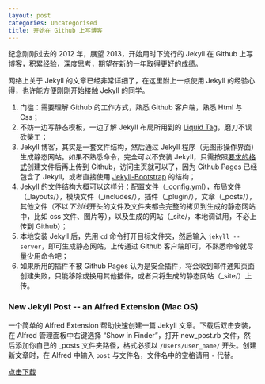 ```yaml
---
layout: post
categories: Uncategorised
title: 开始在 Github 上写博客
---
```

纪念刚刚过去的 2012 年，展望 2013，开始用时下流行的 Jekyll 在 Github 上写博客，积累经验，深度思考，期望在新的一年取得更好的成绩。

网络上关于 Jekyll 的文章已经非常详细了，在这里附上一点使用 Jekyll 的经验心得，也许能方便刚刚开始接触 Jekyll 的同学。

1. 门槛：需要理解 Github 的工作方式，熟悉 Github 客户端，熟悉 Html 与 Css；
2. 不妨一边写静态模板，一边了解 Jekyll 布局所用到的 <a href="https://github.com/mojombo/jekyll/wiki/Liquid-Extensions" target="_blank">Liquid Tag</a>，磨刀不误砍柴工；
3. Jekyll 博客，其实是一套文件结构，然后通过 Jekyll 程序（无图形操作界面）生成静态网站。如果不熟悉命令，完全可以不安装 Jekyll，只需按照<a href="https://github.com/mojombo/jekyll/wiki/usage" target="_blank">要求的格式</a>创建文件后再上传到 Github，访问主页就可以了，因为 Github Pages 已经包含了 Jekyll，或者直接使用 <a href="http://jekyllbootstrap.com" target="_blank">Jekyll-Bootstrap</a> 的结构；
4. Jekyll 的文件结构大概可以这样分：配置文件（\_config.yml），布局文件（\_layouts/），模块文件（\_includes/），插件（\_plugin/），文章（\_posts/），其他文件（不以*下划线*开头的文件及文件夹都会完整的拷贝到生成的静态网站中，比如 css 文件、图片等），以及生成的网站（\_site/，本地调试用，不必上传到 Github）；
5. 本地安装 Jekyll 后，先用 `cd` 命令打开目标文件夹，然后输入 `jekyll --server`，即可生成静态网站，上传通过 Github 客户端即可，不熟悉命令就尽量少用命令吧；
6. 如果所用的插件不被 Github Pages 认为是安全插件，将会收到邮件通知页面创建失败，只能移除或换用其他插件，或者只将生成的静态网站（\_site/）上传。

### New Jekyll Post -- an Alfred Extension (Mac OS)
一个简单的 Alfred Extension 帮助快速创建一篇 Jekyll 文章。下载后双击安装，在 Alfred 管理面板中右键选择 “Show in Finder”，打开 new_post.rb 文件，然后添加你自己的 \_posts 文件夹路径，格式必须以 `/Users/user_name/` 开头。创建新文章时，在 Alfred 中输入 `post` 与文件名，文件名中的空格请用 `-` 代替。

[点击下载](/download/New_Jekyll_Post.alfredextension)